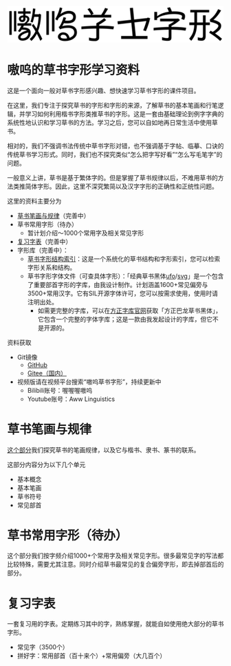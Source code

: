 ![嗷呜草书字形](src/logo.svg)

# 嗷呜的草书字形学习资料

这是一个面向一般对草书字形感兴趣、想快速学习草书字形的课件项目。

在这里，我们专注于探究草书的字形和字形的来源，了解草书的基本笔画和行笔逻辑，并学习如何利用楷书字形类推草书的字形。这是一套由基础理论到例字字典的系统性地认识和学习草书的方法。学习之后，您可以自如地再日常生活中使用草书。

相对的，我们不强调书法传统中草书字形对错，也不强调基于字帖、临摹、口诀的传统草书学习形式。同时，我们也不探究类似“怎么把字写好看”“怎么写毛笔字”的问题。

一般意义上讲，草书是基于繁体字的。但是掌握了草书规律以后，不难用草书的方法类推简体字形。因此，这里不深究繁简以及汉字字形的正确性和正统性问题。

这里的资料主要分为
* [草书笔画与规律](lessons-basic/README.md)（完善中）
* 草书常用字形（待办）
	* 暂计划介绍～1000个常用字及相关常见字形
* [复习字表](practice/README.md)（完善中）
* 字形库（完善中）：
	* [草书字形结构索引](dictionary/README.md)：这是一个系统化的草书结构和字形索引，您可以检索字形关系和结构。
	* 草书字形字体文件（可查具体字形）：「经典草书黑体[ufo](src/JingdianCaoshuHeiti.ufo)/[svg](src/JingdianCaoshuHeiti-svg/)」是一个包含了重要部首字形的字库，由我设计制作。计划涵盖1600+常见偏旁与3500+常用汉字。它有SIL开源字体许可，您可以按需求使用，使用时请注明出处。
		* 如需更完整的字库，可以在[方正字库官网](https://www.foundertype.com)获取「方正巴龙草书黑体」，它包含一个完整的字体字库；这是一款由我发起设计的字库，但它不是开源的。

资料获取
* Git镜像
	* [GitHub](https://github.com/Gs-Linguashop/cursive-chinese-learn.git)
	* [Gitee（国内）](https://gitee.com/awwlang/cursive-chinese-learn.git)
* 视频版请在视频平台搜索“嗷呜草书字形”，持续更新中
	* Bilibili账号：喔喔喔嗷呜
	* Youtube账号：Aww Linguistics

# 草书笔画与规律

[这个部分](lessons-basic/README.md)我们探究草书的笔画规律，以及它与楷书、隶书、篆书的联系。

这部分内容分为以下几个单元
* 基本概念
* 基本笔画
* 草书符号
* 常见部首

# 草书常用字形（待办）

这个部分我们按字频介绍1000+个常用字及相关常见字形。很多最常见字的写法都比较特殊，需要尤其注意。同时介绍草书最常见的复合偏旁字形，即去掉部首后的部分。

# 复习字表

一套复习用的字表。定期练习其中的字，熟练掌握，就能自如使用绝大部分的草书字形。
* 常见字（3500个）
* 拼好字：常用部首（百十来个）+常用偏旁（大几百个）